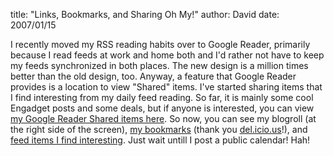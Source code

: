 
title: "Links, Bookmarks, and Sharing Oh My!"
author: David
date: 2007/01/15

I recently moved my RSS reading habits over to Google Reader, primarily because I read feeds at work and home both and I'd rather not have to keep my feeds synchronized in both places. The new design is a million times better than the old design, too. 
Anyway, a feature that Google Reader provides is a location to view "Shared" items. I've started sharing items that I find interesting from my daily feed reading. So far, it is mainly some cool Engadget posts and some deals, but if anyone is interested, you can view [my Google Reader Shared items here](http://www.google.com/reader/shared/02498816103732107023). 
So now, you can see my blogroll (at the right side of the screen), [my bookmarks](http://del.icio.us/drmohundro) (thank you [del.icio.us](http://del.icio.us/)!), and [feed items I find interesting](http://www.google.com/reader/shared/02498816103732107023). 
Just wait untill I post a public calendar! Hah!
